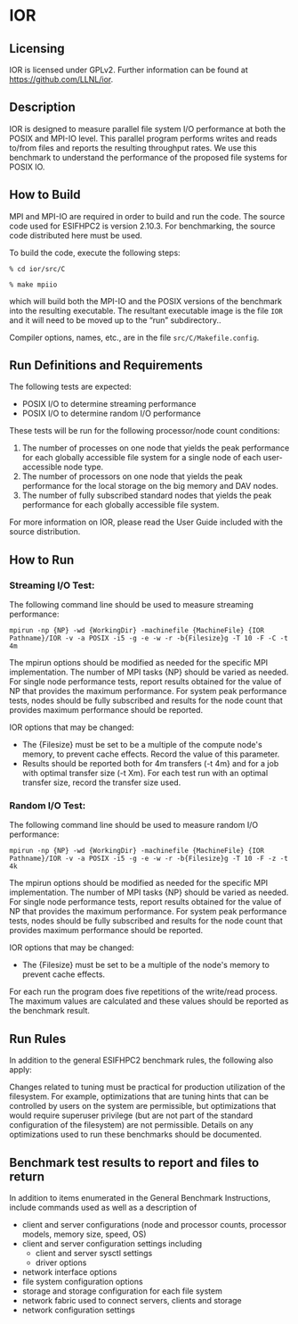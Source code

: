IOR
===

## Licensing
IOR is licensed under GPLv2. Further information can be found at https://github.com/LLNL/ior.

## Description
IOR is designed to measure parallel file system I/O performance at both the POSIX and MPI-IO level. This parallel program performs writes and reads to/from files and reports the resulting throughput rates. We use this benchmark to understand the performance of the proposed file systems for POSIX IO. 

## How to Build
MPI and MPI-IO are required in order to build and run the code. The source code used for ESIFHPC2 is version 2.10.3. For benchmarking, the source code distributed here must be used.

To build the code, execute the following steps:

```% cd ior/src/C```

```% make mpiio ``` 

which will build both the MPI-IO and the POSIX versions of the benchmark into the resulting executable.
The resultant executable image is the file `IOR` and it will need to be moved up to the “run” subdirectory.. 

Compiler options, names, etc., are in the file ```src/C/Makefile.config```. 

## Run Definitions and Requirements

The following tests are expected:

* POSIX I/O to determine streaming performance 
* POSIX I/O to determine random I/O performance

These tests will be run for the following processor/node count conditions:

1. The number of processes on one node that yields the peak performance for each globally accessible file system for a single node of each user-accessible node type.
2. The number of processors on one node that yields the peak performance for the local storage on the big memory and DAV nodes. 
3. The number of fully subscribed standard nodes that yields the peak performance for each globally accessible file system. 

For more information on IOR, please read the User Guide included with the source distribution.

## How to Run

### Streaming I/O Test:

The following command line should be used to measure streaming performance:

`mpirun -np {NP} -wd {WorkingDir} -machinefile {MachineFile} {IOR Pathname}/IOR -v -a POSIX -i5 -g -e -w -r -b{Filesize}g -T 10 -F -C -t 4m`

The mpirun options should be modified as needed for the specific MPI implementation. The number of MPI tasks {NP} should be varied as needed. For single node performance tests, report results obtained for the value of NP that provides the maximum performance. For system peak performance tests, nodes should be fully subscribed and results for the node count that provides maximum performance should be reported. 

IOR options that may be changed:
* The {Filesize} must be set to be a multiple of the compute node's memory, to prevent cache effects. Record the value of this parameter.
* Results should be reported both for 4m transfers (-t 4m} and for a job with optimal transfer size (-t Xm). For each test run with an optimal transfer size, record the transfer size used.
 
### Random I/O Test:

The following command line should be used to measure random I/O performance: 

`mpirun -np {NP} -wd {WorkingDir} -machinefile {MachineFile} {IOR Pathname}/IOR -v -a POSIX -i5 -g -e -w -r -b{Filesize}g -T 10 -F -z -t 4k`

The mpirun options should be modified as needed for the specific MPI implementation. The number of MPI tasks {NP} should be varied as needed. For single node performance tests, report results obtained for the value of NP that provides the maximum performance. For system peak performance tests, nodes should be fully subscribed and results for the node count that provides maximum performance should be reported. 

IOR options that may be changed:
* The {Filesize} must be set to be a multiple of the node's memory to prevent cache effects.  

For each run the program does five repetitions of the write/read process. The maximum values are calculated and these values should be reported as the benchmark result.

## Run Rules

In addition to the general ESIFHPC2 benchmark rules, the following also apply:

Changes related to tuning must be practical for production utilization of the filesystem. For example, optimizations that are tuning hints that can be controlled by users on the system are permissible, but optimizations that would require superuser privilege (but are not part of the standard configuration of the filesystem) are not permissible. Details on any optimizations used to run these benchmarks should be documented.

## Benchmark test results to report and files to return
In addition to items enumerated in the General Benchmark Instructions, include commands used as well as a description of 
* client and server configurations (node and processor counts, processor models, memory size, speed, OS)
* client and server configuration settings including
  * client and server sysctl settings
  * driver options
* network interface options
* file system configuration options
* storage and storage configuration for each file system
* network fabric used to connect servers, clients and storage
* network configuration settings
